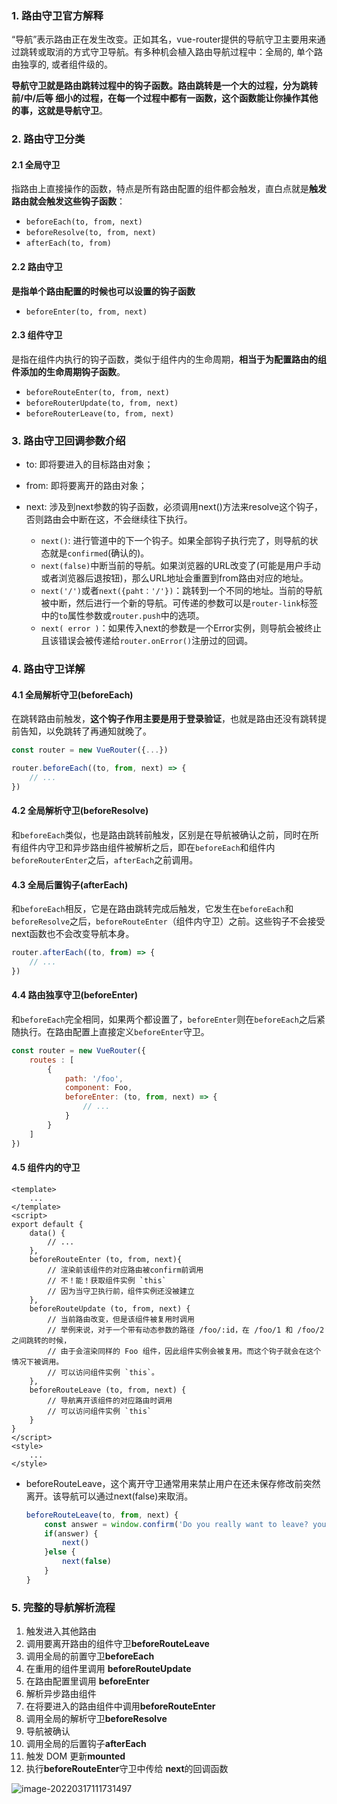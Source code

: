 ### 1. 路由守卫官方解释

“导航”表示路由正在发生改变。正如其名，vue-router提供的导航守卫主要用来通过跳转或取消的方式守卫导航。有多种机会植入路由导航过程中：全局的, 单个路由独享的, 或者组件级的。

**导航守卫就是路由跳转过程中的钩子函数。**路由跳转是一个大的过程，分为跳转前/中/后等 细小的过程，在每一个过程中都有一函数，这个函数能让你操作其他的事，这就是**导航守卫**。

### 2. 路由守卫分类

#### 2.1 全局守卫

指路由上直接操作的函数，特点是所有路由配置的组件都会触发，直白点就是**触发路由就会触发这些钩子函数**：

- `beforeEach(to, from, next)`
- `beforeResolve(to, from, next)`
- `afterEach(to, from)`

#### 2.2 路由守卫

**是指单个路由配置的时候也可以设置的钩子函数**

- `beforeEnter(to, from, next)`

#### 2.3 组件守卫

是指在组件内执行的钩子函数，类似于组件内的生命周期，**相当于为配置路由的组件添加的生命周期钩子函数**。

- `beforeRouteEnter(to, from, next)`
- `beforeRouterUpdate(to, from, next)`
- `beforeRouterLeave(to, from, next)`

### 3. 路由守卫回调参数介绍

- to: 即将要进入的目标路由对象；

- from: 即将要离开的路由对象；

- next: 涉及到next参数的钩子函数，必须调用next()方法来resolve这个钩子，否则路由会中断在这，不会继续往下执行。
  - `next()`: 进行管道中的下一个钩子。如果全部钩子执行完了，则导航的状态就是`confirmed`(确认的)。
  - `next(false)`中断当前的导航。如果浏览器的URL改变了(可能是用户手动或者浏览器后退按钮)，那么URL地址会重置到from路由对应的地址。
  - `next('/')`或者`next({paht：'/'})`：跳转到一个不同的地址。当前的导航被中断，然后进行一个新的导航。可传递的参数可以是`router-link`标签中的`to`属性参数或`router.push`中的选项。
  - `next( error )`：如果传入next的参数是一个Error实例，则导航会被终止且该错误会被传递给`router.onError()`注册过的回调。

### 4. 路由守卫详解

#### 4.1 全局解析守卫(beforeEach)

在跳转路由前触发，**这个钩子作用主要是用于登录验证**，也就是路由还没有跳转提前告知，以免跳转了再通知就晚了。

```js
const router = new VueRouter({...})

router.beforeEach((to, from, next) => {
    // ...
})
```

#### 4.2  全局解析守卫(beforeResolve)

和`beforeEach`类似，也是路由跳转前触发，区别是在导航被确认之前，同时在所有组件内守卫和异步路由组件被解析之后，即在`beforeEach`和组件内`beforeRouterEnter`之后，`afterEach`之前调用。

#### 4.3 全局后置钩子(afterEach)

和`beforeEach`相反，它是在路由跳转完成后触发，它发生在`beforeEach`和`beforeResolve`之后，`beforeRouteEnter`（组件内守卫）之前。这些钩子不会接受next函数也不会改变导航本身。

```js
router.afterEach((to, from) => {
    // ...
})
```

#### 4.4 路由独享守卫(beforeEnter)

和`beforeEach`完全相同，如果两个都设置了，`beforeEnter`则在`beforeEach`之后紧随执行。在路由配置上直接定义`beforeEnter`守卫。

```js
const router = new VueRouter({
    routes : [
        {
            path: '/foo',
            component: Foo,
            beforeEnter: (to, from, next) => {
                // ...
            }
        }
    ]
})
```

#### 4.5 组件内的守卫

```vue
<template>
	...    
</template>
<script>
export default {
    data() {
        // ...
    },
    beforeRouteEnter (to, from, next){
        // 渲染前该组件的对应路由被confirm前调用
        // 不！能！获取组件实例 `this`
        // 因为当守卫执行前，组件实例还没被建立
    },
    beforeRouteUpdate (to, from, next) {
        // 当前路由改变，但是该组件被复用时调用
        // 举例来说，对于一个带有动态参数的路径 /foo/:id，在 /foo/1 和 /foo/2 之间跳转的时候，
        // 由于会渲染同样的 Foo 组件，因此组件实例会被复用。而这个钩子就会在这个情况下被调用。
        // 可以访问组件实例 `this`。
    },
    beforeRouteLeave (to, from, next) {
        // 导航离开该组件的对应路由时调用
        // 可以访问组件实例 `this`
    }  
}
</script>
<style>
	...
</style>
```

- beforeRouteLeave，这个离开守卫通常用来禁止用户在还未保存修改前突然离开。该导航可以通过next(false)来取消。

  ```js
  beforeRouteLeave(to, from, next) {
      const answer = window.confirm('Do you really want to leave? you have unsaved changes!')
      if(answer) {
          next()
      }else {
          next(false)
      }
  }
  ```

### 5. 完整的导航解析流程

1. 触发进入其他路由
2. 调用要离开路由的组件守卫**beforeRouteLeave**
3. 调用全局的前置守卫**beforeEach**
4. 在重用的组件里调用 **beforeRouteUpdate**
5. 在路由配置里调用 **beforeEnter**
6. 解析异步路由组件
7. 在将要进入的路由组件中调用**beforeRouteEnter**
8. 调用全局的解析守卫**beforeResolve**
9. 导航被确认
10. 调用全局的后置钩子**afterEach**
11. 触发 DOM 更新**mounted**
12. 执行**beforeRouteEnter**守卫中传给 **next**的回调函数

![image-20220317111731497](C:\Users\GunKing\AppData\Roaming\Typora\typora-user-images\image-20220317111731497.png)